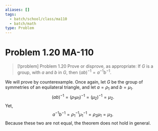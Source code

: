 ```yaml
---
aliases: []
tags:
  - batch/school/class/ma110
  - batch/math
type: Problem
---
```

# Problem 1.20 MA-110

> [!problem] Problem 1.20
> Prove or disprove, as appropriate: If $G$ is a group, with $a$ and $b$ in $G$, then $(ab)^{-1}=a^{-1}b^{-1}$.

We will prove by counterexample. Once again, let $G$ be the group of symmetries of an equilateral triangle, and let $a=\rho_{1}$ and $b=\mu_{1}$.
$$
(ab)^{-1}= (\rho_{1}\mu_{1})^{-1}= (\mu_{2})^{-1}=\mu_{2}.
$$
Yet,
$$
a^{-1}b^{-1} = \rho_{1}^{-1}\mu_{1}^{-1} = \rho_{2}\mu_{1} = \mu_{3}.
$$
Because these two are not equal, the theorem does not hold in general.
